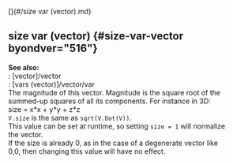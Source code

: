 []{#/size var (vector).md}    
## size var (vector) {#size-var-vector byondver="516"}    
**See also:**    
:   [vector]/vector    
:   [vars (vector)]/vector/var    
The magnitude of this vector. Magnitude is the square root of the    
summed-up squares of all its components. For instance in 3D:    
size = x\*x + y\*y + z\*z    
`V.size` is the same as `sqrt(V.Dot(V))`.    
This value can be set at runtime, so setting `size = 1` will normalize    
the vector.    
If the size is already 0, as in the case of a degenerate vector like    
0,0, then changing this value will have no effect.  